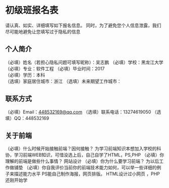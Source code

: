 # 初级班报名表

请认真、如实、详细填写如下报名信息。
同时，为了避免您个人信息泄露，我们尽可能地避免让您填写过于隐私的信息

## 个人简介

（必填）姓名（若担心隐私问题可填写昵称）：吴志鹏
（必填）学校：黑龙江大学  
（必填）专业：软件工程
（必填）毕业时间：2017  
（必填）学历：本科    
（选填）家庭居住城市：浙江
（选填）未来期望工作城市：

## 联系方式

（必填）Email：448532169@qq.com 
（选填）联系电话：13274619050
（选填）QQ：448532169 

## 关于前端

（必填）什么时候开始接触前端？因何接触？
为学习前端知识本想加入学校的科协，学习前端WEB知识，可惜没选上后，自己自学了HTML，PS,PHP
（必填）你理解的前端是做些什么事情？
网站设计
（必填）你为什么要学习前端？
为以后工作做铺垫
（必填）你自我评价当前你的前端技术能力如何，可以举一些详细的例子来描述能力水平
PS能自己制作海报，网页排版。  HTML设计过小网页 ，PHP还刚开始学
